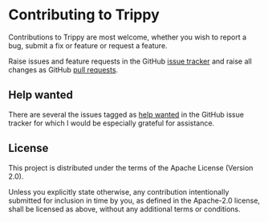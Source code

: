# Contributing to Trippy

Contributions to Trippy are most welcome, whether you wish to report a bug, submit a fix or feature or request a
feature.

Raise issues and feature requests in the GitHub [issue tracker](https://github.com/fujiapple852/trippy/issues) and raise
all changes as GitHub [pull requests](https://github.com/fujiapple852/trippy/pulls).

## Help wanted

There are several the issues tagged
as [help wanted](https://github.com/fujiapple852/trippy/issues?q=is%3Aopen+is%3Aissue+label%3A%22help+wanted%22) in the
GitHub issue tracker for which I would be especially grateful for assistance.

## License

This project is distributed under the terms of the Apache License (Version 2.0).

Unless you explicitly state otherwise, any contribution intentionally submitted for inclusion in time by you, as defined
in the Apache-2.0 license, shall be licensed as above, without any additional terms or conditions.